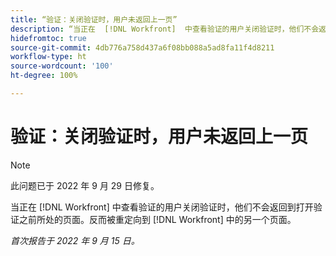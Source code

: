 ```yaml
---
title: “验证：关闭验证时，用户未返回上一页”
description: “当正在  [!DNL Workfront]  中查看验证的用户关闭验证时，他们不会返回到打开验证之前所处的页面。反而被重定向到  [!DNL Workfront] 中的另一个页面。”
hidefromtoc: true
source-git-commit: 4db776a758d437a6f08bb088a5ad8fa11f4d8211
workflow-type: ht
source-wordcount: '100'
ht-degree: 100%

---
```



# 验证：关闭验证时，用户未返回上一页

>[!NOTE]
>
>此问题已于 2022 年 9 月 29 日修复。

<!--This is on the WF page as well as the WFP page-->

当正在 [!DNL Workfront] 中查看验证的用户关闭验证时，他们不会返回到打开验证之前所处的页面。反而被重定向到 [!DNL Workfront] 中的另一个页面。

_首次报告于 2022 年 9 月 15 日。_

